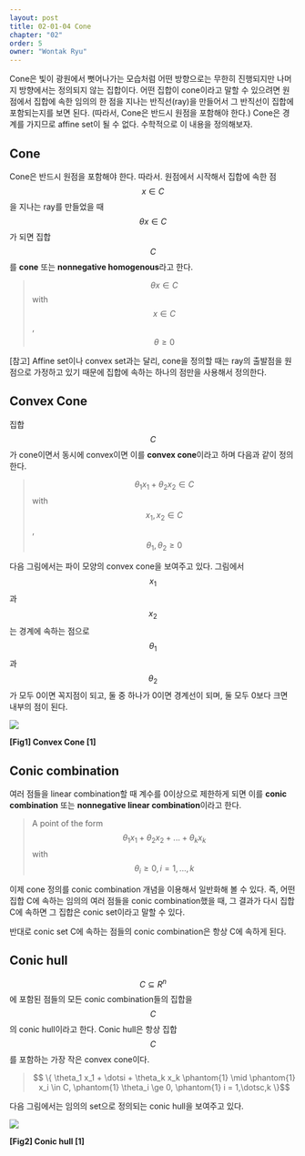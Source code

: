 ```yaml
---
layout: post
title: 02-01-04 Cone
chapter: "02"
order: 5
owner: "Wontak Ryu"
---
```


Cone은 빛이 광원에서 뻣어나가는 모습처럼 어떤 방향으로는 무한히 진행되지만 나머지 방향에서는 정의되지 않는 집합이다. 어떤 집합이 cone이라고 말할 수 있으려면 원점에서 집합에 속한 임의의 한 점을 지나는 반직선(ray)을 만들어서 그 반직선이 집합에 포함되는지를 보면 된다. (따라서, Cone은 반드시 원점을 포함해야 한다.) Cone은 경계를 가지므로 affine set이 될 수 없다. 수학적으로 이 내용을 정의해보자.

## Cone

Cone은 반드시 원점을 포함해야 한다. 따라서. 원점에서 시작해서 집합에 속한 점 $$x \in C$$을 지나는 ray를 만들었을 때 $$\theta x \in C$$가 되면 집합 $$C$$를 **cone** 또는  **nonnegative homogenous**라고 한다. 

> $$\theta x \in C$$ with $$x \in C$$, $$\theta \ge 0$$

[참고] Affine set이나 convex set과는 달리, cone을 정의할 때는 ray의 출발점을 원점으로 가정하고 있기 때문에 집합에 속하는 하나의 점만을 사용해서 정의한다.

## Convex Cone

집합 $$C$$가 cone이면서 동시에 convex이면 이를 **convex cone**이라고 하며 다음과 같이 정의한다.

>$$\theta_1 x_1 + \theta_2 x_2 \in C$$ with $$x_1, x_2 \in C$$, $$\theta_1, \theta_2 \ge 0$$

다음 그림에서는 파이 모양의 convex cone을 보여주고 있다. 그림에서 $$x_1$$과 $$x_2$$는 경계에 속하는 점으로 $$\theta_1$$과 $$\theta_2$$가 모두 0이면 꼭지점이 되고, 둘 중 하나가 0이면 경계선이 되며, 둘 모두 0보다 크면 내부의 점이 된다.

![](https://wikidocs.net/images/page/17390/02.04_Convex_Cone.PNG)

**[Fig1] Convex Cone [1]**


## Conic combination

여러 점들을 linear combination할 때 계수를 0이상으로 제한하게 되면 이를 **conic combination** 또는 **nonnegative linear combination**이라고 한다. 

>A point of the form $$\theta_1 x_1 + \theta_2 x_2 + ... + \theta_k x_k$$ with $$\theta_i \ge 0, i = 1,  ..., k$$


이제 cone 정의를 conic combination 개념을 이용해서 일반화해 볼 수 있다. 즉, 어떤 집합 C에 속하는 임의의 여러 점들을 conic combination했을 때, 그 결과가 다시 집합 C에 속하면 그 집합은 conic set이라고 말할 수 있다. 

반대로 conic set C에 속하는 점들의 conic combination은 항상 C에 속하게 된다.


## Conic hull

$$C \subseteq R^n$$에 포함된 점들의 모든 conic  combination들의 집합을 $$C$$의 conic hull이라고 한다. Conic hull은 항상 집합 $$C$$를 포함하는 가장 작은 convex cone이다.

>$$ \{ \theta_1 x_1 + \dotsi + \theta_k x_k \phantom{1} \mid \phantom{1} x_i \in C, \phantom{1} \theta_i \ge 0, \phantom{1} i = 1,\dotsc,k \}$$

다음 그림에서는 임의의 set으로 정의되는 conic hull을 보여주고 있다.

![](https://wikidocs.net/images/page/17390/02.04_1_Conic_hull.PNG)

**[Fig2] Conic hull [1]**



